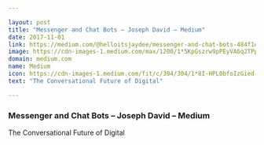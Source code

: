 ```yaml
---

layout: post
title: "Messenger and Chat Bots – Joseph David – Medium"
date: 2017-11-01
link: https://medium.com/@helloitsjaydee/messenger-and-chat-bots-484f1e435d69?source=rss------machine_learning-5
image: https://cdn-images-1.medium.com/max/1200/1*5KpGszrw9pPEyVA6q2TPpg.png
domain: medium.com
name: Medium
icon: https://cdn-images-1.medium.com/fit/c/304/304/1*8I-HPL0bfoIzGied-dzOvA.png
text: "The Conversational Future of Digital"

---
```


### Messenger and Chat Bots – Joseph David – Medium

The Conversational Future of Digital